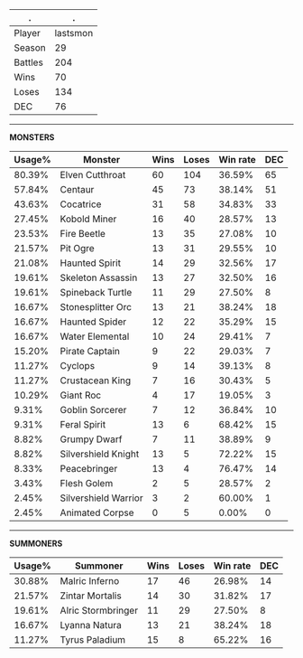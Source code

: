.|.
|-|-
Player|lastsmon
Season|29
Battles|204
Wins|70
Loses|134
DEC|76

---
**MONSTERS**

Usage%|Monster|Wins|Loses|Win rate|DEC|
-|-|-|-|-|-|
80.39%|Elven Cutthroat|60|104|36.59%|65|
57.84%|Centaur|45|73|38.14%|51|
43.63%|Cocatrice|31|58|34.83%|33|
27.45%|Kobold Miner|16|40|28.57%|13|
23.53%|Fire Beetle|13|35|27.08%|10|
21.57%|Pit Ogre|13|31|29.55%|10|
21.08%|Haunted Spirit|14|29|32.56%|17|
19.61%|Skeleton Assassin|13|27|32.50%|16|
19.61%|Spineback Turtle|11|29|27.50%|8|
16.67%|Stonesplitter Orc|13|21|38.24%|18|
16.67%|Haunted Spider|12|22|35.29%|15|
16.67%|Water Elemental|10|24|29.41%|7|
15.20%|Pirate Captain|9|22|29.03%|7|
11.27%|Cyclops|9|14|39.13%|8|
11.27%|Crustacean King|7|16|30.43%|5|
10.29%|Giant Roc|4|17|19.05%|3|
9.31%|Goblin Sorcerer|7|12|36.84%|10|
9.31%|Feral Spirit|13|6|68.42%|15|
8.82%|Grumpy Dwarf|7|11|38.89%|9|
8.82%|Silvershield Knight|13|5|72.22%|15|
8.33%|Peacebringer|13|4|76.47%|14|
3.43%|Flesh Golem|2|5|28.57%|2|
2.45%|Silvershield Warrior|3|2|60.00%|1|
2.45%|Animated Corpse|0|5|0.00%|0|

---
**SUMMONERS**

Usage%|Summoner|Wins|Loses|Win rate|DEC|
-|-|-|-|-|-|
30.88%|Malric Inferno|17|46|26.98%|14|
21.57%|Zintar Mortalis|14|30|31.82%|17|
19.61%|Alric Stormbringer|11|29|27.50%|8|
16.67%|Lyanna Natura|13|21|38.24%|18|
11.27%|Tyrus Paladium|15|8|65.22%|16|

